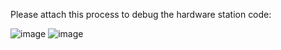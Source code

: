 Please attach this process to debug the hardware station code:

![image](https://github.com/zhangguanghuib/NewCommerceSDK/assets/14832260/ca32f9ae-74ba-4fe7-85aa-6e17b10f7b34)
![image](https://github.com/zhangguanghuib/NewCommerceSDK/assets/14832260/18df8835-ae23-4e13-b462-c2cb27cc29c3)
